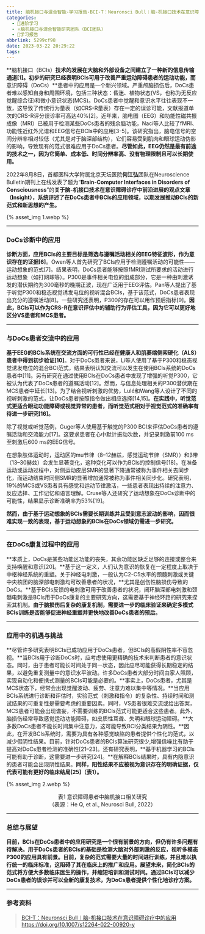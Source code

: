 ```yaml
---
title: 脑机接口与混合智能-学习报告-BCI-T：Neuronsci Bull︱脑-机接口技术在意识障碍诊疗中的应用
categories:
  - 🌙进阶学习
  - ⭐脑机接口与混合智能研究团队（BCI团队）
  - 💫学习报告
abbrlink: 5299cf98
date: 2023-03-22 20:29:22
tags:
---
```


**脑机接口（BCIs）**技术的发展在大脑和外部设备之间建立了一种新的信息传输通道[1]。初步的研究已经表明BCIs可用于改善严重运动障碍患者的运动功能，而**意识障碍（DoCs）**患者中的应用是一个新兴领域。严重颅脑损伤后，DoCs患者难以感知自身和周围环境，包括三种状态：昏迷、植物状态(VS，也称为无反应觉醒综合征)和微小意识状态(MCS)。DoCs患者中觉醒和意识水平往往表现不一致，这导致了传统行为量表（如CRS-R量表）存在一定的误诊可能，文献报道单次的CRS-R评分误诊率可高达40%[2]。近年来，脑电图（EEG）和功能性磁共振成像（MRI）已被用于检测某些DoCs患者的残余脑功能，Naci等人比较了fMRI、功能性近红外光谱和EEG信号在BCIs中的应用[3-5]。该研究指出，脑电信号的空间分辨率相对较低（尤其是对于脑深部结构），它们容易受到肌肉和眼球运动伪影的影响，导致现有的范式很难应用于DoCs患者。**尽管如此，EEG仍然是最有前途的技术之一，因为它简单、成本低、时间分辨率高、没有物理限制且可以长期使用。**

<!--more-->

2022年8月8日，首都医科大学附属北京天坛医院**何江弘**团队在Neuroscience Bulletin期刊上在线发表了题为“**Brain-Computer Interfaces in Disorders of Consciousness**”的**关于脑-机接口技术在意识障碍诊疗中前沿进展的观点文章（Insight），系统评述了在DoCs患者中BCIs的应用领域，以期发展推动BCIs的新范式和新思想的产生。**

{% asset_img 1.webp %}

***

### DoCs诊断中的应用

**诊断方面，应用BCIs的主要目标是筛选与遵嘱活动相关的EEG特征波形，作为意识存在的证据[6]**。Owen等人首先研究了BCIs应用于检测遵嘱活动的可能性——运动想象的范式[7]。结果表明，DoCs患者能够按照fMRI测试所要求的活动进行运动想象（如打网球等）。P300是事件相关电位的组成部分，它是一种由刺激诱发的潜伏期约为300毫秒的晚期正波，现在广泛用于EEG评估。Pan等人提出了基于听觉P300和稳态视觉诱发电位的视听混合BCIs，基于该范式，DoCs患者表现出充分的遵嘱活动[8]。一些研究还表明，P300的存在可以用作预后指标[9]。**因此，BCIs可以作为CRS-R在意识评估中的辅助行为评估工具，因为它可以更好地区分VS患者和MCS患者。**

***

### 与DoCs患者交流中的应用

**基于EEG的BCIs系统在交流方面的可行性已经在健康人和肌萎缩侧索硬化（ALS）患者中得到初步验证[10]**。对于DoCs患者来说，Li等人使用了基于P300和稳态视觉诱发电位的混合BCI范式，结果表明认知交流可以发生在使用BCIs系统的DoCs患者中[11]。另有研究在通过使用BCIs在DoCs患者中发现了增强的听觉P300，它被认为代表了DoCs患者的遵嘱活动[12]。然而，与信息处理相关的P300潜伏期在MCS患者中延长[13]。为了结合视听刺激的优势，Lulé和Wang等人设计了不同的视听刺激的范式，让DoCs患者按照指令做出相应选择[14,15]。**在实践中，听觉范式更适合眼动功能障碍或视觉异常的患者，而听觉范式相对于视觉范式的准确率有待进一步研究[16]。**

除了视觉或听觉范例，Guger等人使用基于触觉的P300 BCI来评估DoCs患者的遵嘱活动和交流能力[17]。这要求患者在心中默计振动次数，并记录刺激前100 ms至刺激后600 ms的EEG信号。

在想象肢体运动时，运动区的mu节律（8–12赫兹，感觉运动节律（SMR））和β带（13–30赫兹）会发生显著变化，这种变化可以作为BCIs的控制信号[18]。在准备运动或运动过程中，对侧运动皮层SMR的显著下降通常被称为事件相关去同步化，而运动结束时同侧SMR的显著增加通常被称为事件相关同步化。研究表明，19%的MCS或VS患者具有感觉和运动节律激活，一些患者表现出持续的注意力、反应选择、工作记忆和语言理解。Cruse等人还研究了运动想象在DoCs诊断中的可能性，结果显示诊断准确率为53%[19]。

**然而，由于基于运动想象的BCIs需要长期训练并且受到意志波动的影响，因而很难实现一致的表现，基于运动想象的BCIs在DoCs领域仍需进一步研究。**

***

### 在DoCs康复过程中的应用

**本质上，DoCs是某些功能区功能的丧失，其余功能区缺乏足够的连接或整合来支持唤醒和意识[20]。**基于这一定义，人们认为意识的恢复在一定程度上取决于中枢神经系统的重塑。关于神经电刺激，一般认为C2-C5水平的颈髓刺激或关键中央核团的脑深部电刺激均可改善患者的状况，**尤其是创伤性脑损伤导致的DoCs。**基于BCIs反馈的电刺激可用于改善患者的状况，闭环脑深部电刺激和颈髓电刺激是BCIs用于DoCs康复的主要研究方向，这需要基于神经环路的研究来探索其机制。**由于脑损伤后复杂的康复机制，需要进一步的临床验证来确定多模式BCIs训练是否能够促进神经重塑并更快地改善DoCs患者的预后。**

***

### 应用中的机遇与挑战

**尽管许多研究表明BCIs已成功应用于DoCs患者，但BCIs的高假阴性率不容忽视。**当BCIs用于诊断DoCs时，应考虑使用更精确的技术来判断患者的意识状态。同时，由于患者可能长时间处于同一状态，因此应尽可能获得长期稳定的结果，以避免重复测量中的意识水平波动。许多DoCs患者大部分时间由家人照顾，实现自动化和便携式测量的BCIs可能是必要的。**事实上，DoCs患者，尤其是MCS状态下，经常会出现觉醒波动、疲劳、注意力难以集中等情况。**当应用BCIs系统进行诊断和评估时，实验范式（刺激和指令）的复杂性、持续时间和测试结果的可重复性是需要考虑的重要因素。同时，VS患者很难交流或给出答案，MCS患者可能会出现谵妄，不需要训练的BCIs范式可能更适合这些患者。此外，脑损伤经常导致感觉运动功能障碍，如皮质性耳聋、失明和眼球运动障碍。**大多数DoCs患者不能长时间集中注意力，这可能导致BCI分类结果为阴性。**因此，在开发BCIs系统时，需要为具有各种感觉缺陷的患者提供个性化的范式，以减少假阴性结果。目前，针对DoCs患者的BCIs算法研究很少,增强信噪比有助于提高对DoCs患者检测的准确性[21–23]。还有研究表明，**基于机器学习的BCIs可能有助于诊断，这需要进一步研究[24]。**在解释BCIs结果时，具有内隐意识的患者可能会出现阴性结果。**同样，阳性结果不应被视为意识存在的明确证据，仅代表可能有更好的临床结局[25]（表1）。**

{% asset_img 2.webp %}
<div align='center'>表1 意识障碍患者中脑机接口相关研究</div>
<div align='center'>（表源：He Q, et al., Neurosci Bull, 2022）</div>

***

### 总结与展望

**目前，BCIs在DoCs患者中的应用研究是一个很有前景的方向，但仍有许多问题有待解决。用于DoCs患者的BCIs的基础是检测大脑对外部刺激的反应，视听多模态P300的应用具有前景。目前，复杂的范式需要大量的时间进行训练，并且难以执行统一的临床标准，这阻碍了其在临床上的推广和应用。展望未来，简化BCIs的范式将方便大多数临床医生的操作，并缩短培训和测试时间。通过BCIs可以减少DoCs患者的误诊并可以全新的康复技术，为DoCs患者提供个性化地诊疗方案。**

***

### 参考资料

> [BCI-T：Neuronsci Bull︱脑-机接口技术在意识障碍诊疗中的应用](https://mp.weixin.qq.com/s?__biz=MzAxNjIxNzM1Nw==&mid=2454468717&idx=1&sn=07559c3544b28b63b5e330cce816c6cf)
> <https://doi.org/10.1007/s12264-022-00920-y>
